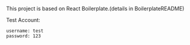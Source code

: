 This project is based on React Boilerplate.(details in BoilerplateREADME)

Test Account:

    username: test
    password: 123
